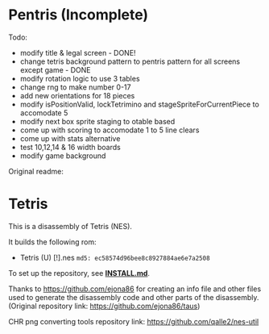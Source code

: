 # Pentris (Incomplete)

Todo:

* modify title & legal screen - DONE!
* change tetris background pattern to pentris pattern for all screens except game - DONE
* modify rotation logic to use 3 tables
* change rng to make number 0-17
* add new orientations for 18 pieces
* modify isPositionValid, lockTetrimino and stageSpriteForCurrentPiece to accomodate 5
* modify next box sprite staging to otable based
* come up with scoring to accomodate 1 to 5 line clears
* come up with stats alternative
* test 10,12,14 & 16 width boards
* modify game background


Original readme:
# Tetris

This is a disassembly of Tetris (NES).

It builds the following rom:

* Tetris (U) [!].nes `md5: ec58574d96bee8c8927884ae6e7a2508`

To set up the repository, see [**INSTALL.md**](INSTALL.md).


Thanks to https://github.com/ejona86 for creating an info file and other files used to generate the disassembly code and other parts of the disassembly. (Original repository link:  https://github.com/ejona86/taus)

CHR png converting tools repository link: https://github.com/qalle2/nes-util

